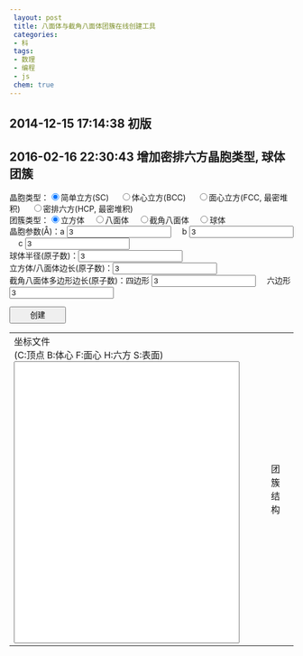 ```yaml
---
 layout: post
 title: 八面体与截角八面体团簇在线创建工具
 categories:
 - 科
 tags:
 - 数理
 - 编程
 - js
 chem: true
---
```


## 2014-12-15 17:14:38 初版

## 2016-02-16 22:30:43 增加密排六方晶胞类型, 球体团簇

晶胞类型：<input type="radio" name="cubType" id="sc" checked="checked" onChange="setabc(0)"/>简单立方(SC) &nbsp;&nbsp;&nbsp;&nbsp;<input type="radio" name="cubType" id="bcc" onChange="setabc(0)" />体心立方(BCC) &nbsp;&nbsp;&nbsp;&nbsp;<input type="radio" name="cubType" id="fcc" onChange="setabc(0)"/>面心立方(FCC, 最密堆积) &nbsp;&nbsp;&nbsp;&nbsp;<input type="radio" name="cubType" id="hcp" onChange="setabc(1)"/>密排六方(HCP, 最密堆积)<br>
团簇类型：<input type="radio" name="clsType" id="cub" checked="checked" onChange="setNedg()">立方体&nbsp;&nbsp;&nbsp;&nbsp;<input type="radio" name="clsType" id="oct" onChange="setNedg()">八面体&nbsp;&nbsp;&nbsp;&nbsp;<input type="radio" name="clsType" id="trc" onChange="setNedg()">截角八面体&nbsp;&nbsp;&nbsp;&nbsp;<input type="radio" name="clsType" id="sph" onChange="setNedg()">球体<br>
晶胞参数(&#197;)：a <input type="box" id="a" value="3" /> &nbsp;&nbsp;&nbsp;&nbsp;b <input type="box" id="b" value="3" /> &nbsp;&nbsp;&nbsp;&nbsp;c <input type="box" id="c" value="3" /><br>
球体半径(原子数)：<input type="box" id="sphNO" value="3" /><br>
立方体/八面体边长(原子数)：<input type="box" id="cubNO" value="3" /><br>
截角八面体多边形边长(原子数)：四边形 <input type="box" id="recNO" value="3" /> &nbsp;&nbsp;&nbsp;&nbsp;六边形 <input type="box" id="hexNO" value="3" /><br>

<input type="button" value="创建" onClick="genCoor()" style="width:100px; height:30px" />

<table><tr>
<td>
	坐标文件<br/>(C:顶点 B:体心 F:面心 H:六方 S:表面)<br/><textarea id="xyzCoor" style="width:400px; height:500px; resize: none"></textarea></td>
<td>
	<figure><figurecaption>团簇结构</figurecaption><br/>
	<script>
		var Mol=new ChemDoodle.TransformCanvas3D('Mol-1', 400,500);
		Mol.specs.backgroundColor='black';
		Mol.specs.set3DRepresentation('Ball and Stick');
		Mol.specs.projectionPerspective_3D = false;
		Mol.loadMolecule(ChemDoodle.readXYZ("", 1));
	</script></td>
</tr></table>

<script>
setNedg()
var $=function(id){return document.getElementById(id)};
function setabc(YesHCP) {
	var Rbond=3, Rhcp=1;
	if(YesHCP) { Rhcp=2*Math.sqrt(2/3) }
	$("a").value=Rbond; $("b").value=Rbond; $("c").value=Rbond*Rhcp;
}
function setNedg() {
	$("cubNO").disabled =true
	$("sphNO").disabled =true
	$("recNO").disabled =true
	$("hexNO").disabled =true
	if($("cub").checked || $("oct").checked) $("cubNO").disabled =false
	if($("sph").checked) $("sphNO").disabled =false
	if($("trc").checked) { $("recNO").disabled =false; $("hexNO").disabled =false; }
}

function genCoor() {
	var YesCub=$("cub").checked, YesSph=$("sph").checked, YesOct=$("oct").checked, YesTrc=$("trc").checked,
		YesBCC=$("bcc").checked, YesFCC=$("fcc").checked, YesHCP=$("hcp").checked,
		a=parseFloat($("a").value), b=parseFloat($("b").value), c=parseFloat($("c").value)

		if(YesTrc) {
			var Nrec=parseInt($("recNO").value),
				Nhex=parseInt($("hexNO").value), // Nhex=N-2*Ntop; Nrec=Ntop+1
				Ntop=Nrec-1, Nedg=parseInt(Nhex)+parseInt(2*Ntop);
		} else {
			Nedg=parseInt($("cubNO").value)
			if(YesSph) Nedg=parseInt($("sphNO").value)+2
		}

	var i, j, k, x, y, z,
		Rcos=Math.cos(2*Math.PI/3),
		Rsin=Math.sin(2*Math.PI/3);
		
	var Ntot=0, Satm=[], Xatm=[], Yatm=[], Zatm=[];
	var Na=Nedg, Nb=Nedg, Nc=Nedg
	for(i=-Na; i<=Na; i++) {
		for(j=-Nb; j<=Nb; j++) {
			for(k=-Nc; k<=Nc; k++) {
				Ntot++
				x=i*a; y=j*b; z=k*c
				if(YesHCP) {
					x = i*a+j*b*Rcos
					y = j*b*Rsin
				}
				Satm[Ntot]="C"; Xatm[Ntot]=x; Yatm[Ntot]=y; Zatm[Ntot]=z
				if(YesBCC) {
					Ntot++; Satm[Ntot]="B";
					Xatm[Ntot]=x+0.5*a; Yatm[Ntot]=y+0.5*b; Zatm[Ntot]=z+0.5*c
				} else if(YesFCC) {
					Ntot++; Satm[Ntot]="F";
					Xatm[Ntot]=x+0.5*a; Yatm[Ntot]=y+0.5*b; Zatm[Ntot]=z
					Ntot++; Satm[Ntot]="F";
					Xatm[Ntot]=x+0.5*a; Yatm[Ntot]=y;       Zatm[Ntot]=z+0.5*c
					Ntot++; Satm[Ntot]="F";
					Xatm[Ntot]=x;       Yatm[Ntot]=y+0.5*b; Zatm[Ntot]=z+0.5*c
				} else if(YesHCP) {
					Ntot++; Satm[Ntot]="H";
					Xatm[Ntot]=x+(a+2*b*Rcos)/3; Yatm[Ntot]=y+2*b*Rsin/3; Zatm[Ntot]=z+c/2
				}
			}
		}
	}

	var Ra=1./(Na*a), Rb=1./(Nb*b), Rc=1./(Nc*a), Rtmp=1./(Na*a-.25*a)
		Reps=1.-1./Nedg+1E-3, Ncut=Nedg-Ntop-0.5001;
	var Natm=0, YesIn=[];

	for(i=1; i<=Ntot; i++) {
		x=Xatm[i]; y=Yatm[i]; z=Zatm[i]
		if( YesCub
		||  (YesSph && x*x*Ra*Ra+y*y*Ra*Ra+z*z*Ra*Ra<=1)
		||  (YesOct &&  x*Ra+y*Rb+z*Rc<Reps &&  x*Ra-y*Rb+z*Rc<Reps
					&& -x*Ra+y*Rb+z*Rc<Reps && -x*Ra-y*Rb+z*Rc<Reps
					&&  x*Ra+y*Rb-z*Rc<Reps &&  x*Ra-y*Rb-z*Rc<Reps
					&& -x*Ra+y*Rb-z*Rc<Reps && -x*Ra-y*Rb-z*Rc<Reps)
		||  (YesTrc &&  x*Ra+y*Rb+z*Rc<Reps &&  x*Ra-y*Rb+z*Rc<Reps
					&& -x*Ra+y*Rb+z*Rc<Reps && -x*Ra-y*Rb+z*Rc<Reps
					&&  x*Ra+y*Rb-z*Rc<Reps &&  x*Ra-y*Rb-z*Rc<Reps
					&& -x*Ra+y*Rb-z*Rc<Reps && -x*Ra-y*Rb-z*Rc<Reps
					&& -Ncut*a<x && x<Ncut*a && -Ncut*b<y && y<Ncut*b
					&& -Ncut*c<z && z<Ncut*c) ) {
			Natm++; YesIn[i]=1 
			if(YesSph && x*x*Rtmp*Rtmp+y*y*Rtmp*Rtmp+z*z*Rtmp*Rtmp>=1) Satm[i]="S"
			
		}
	}

	var Fmol=Natm+"\n"
	if(YesBCC) Fmol +="BCC "
	else if(YesFCC) Fmol +="FCC "
	else if(YesHCP) Fmol +="HCP "
	else Fmol += "SC "
	
	if(YesCub) Fmol +="Cube Length="+Nedg
	else if(YesSph) Fmol +="Sphere Radius="+Nedg
	else if(YesOct) Fmol +="Oct Length="+Nedg
	else if(YesTrc) Fmol +="TruncatedOct Nrec="+Nrec+" Nhex="+Nhex
	Fmol += "\n"
	for(i=1; i<=Ntot; i++) {
		if(YesIn[i]) Fmol += fmtStr(Satm[i],4)+fmtNum(Xatm[i],12.6)+fmtNum(Yatm[i],12.6)+fmtNum(Zatm[i],12.6)+"\n"
	}
	$("xyzCoor").value=Fmol
	Mol.loadMolecule(ChemDoodle.readXYZ(Fmol, 1));
}

function fmtNum(num, fmt) {
	var fmt=String(fmt), m=fmt.split(".")[0]
	num=num.toFixed(fmt.split(".")[1])
	if(num.length<m) num=Array(m-num.length+1).join(" ")+num
	return num
}
function fmtStr(str, fmt) {
	if(str.length<fmt) str += Array(fmt-str.length+1).join(" ")
	return str
}

</script>
